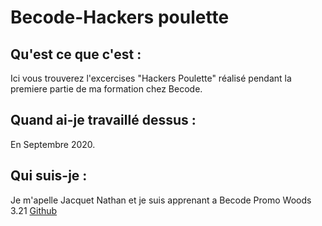 # Becode-Hackers poulette



## Qu'est ce que c'est :
Ici vous trouverez l'excercises "Hackers Poulette" réalisé pendant la premiere partie de ma formation chez Becode.


## Quand ai-je travaillé dessus :

En Septembre 2020.

## Qui suis-je :

Je m'apelle Jacquet Nathan et je suis apprenant a Becode Promo Woods 3.21 
[Github](https://github.com/jacquetnathan)



